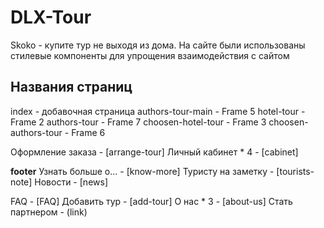 # DLX-Tour
Skoko - купите тур не выходя из дома.
На сайте были использованы стилевые компоненты для упрощения взаимодействия с сайтом

## Названия страниц
index - добавочная страница
	authors-tour-main - Frame 5
		hotel-tour - Frame 2
		authors-tour - Frame 7
			choosen-hotel-tour - Frame 3
			choosen-authors-tour - Frame 6

Оформление заказа - [arrange-tour]
Личный кабинет * 4 - [cabinet]

**footer**
Узнать больше о... - [know-more]
Туристу на заметку - [tourists-note]
Новости - [news]

FAQ - [FAQ]
Добавить тур  - [add-tour]
О нас * 3 - [about-us]
Стать партнером - (link)